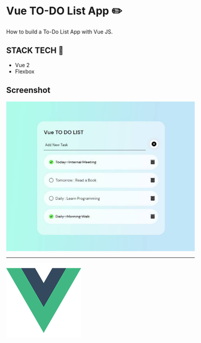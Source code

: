 # Vue TO-DO List App :pencil2:

How to build a To-Do List App with Vue JS.

## STACK TECH :hammer:

* Vue 2
* Flexbox


## Screenshot

![](assets/screenshot.jpg)

---

![](assets/logo-vue.png)

